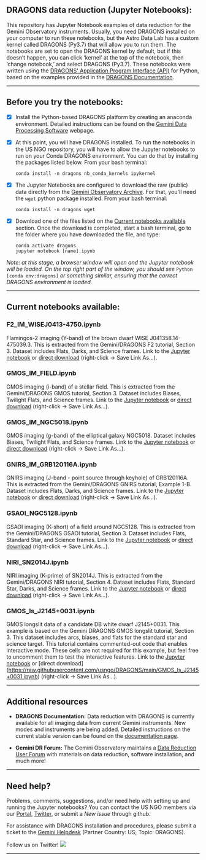 
## DRAGONS data reduction (Jupyter Notebooks):

This repository has Jupyter Notebook examples of data reduction for the Gemini Observatory instruments. Usually, you need DRAGONS installed on your computer to run these notebooks, but the Astro Data Lab has a custom kernel called DRAGONS (Py3.7) that will allow you to run them. The notebooks are set to open the DRAGONS kernel by default, but if this doesn’t happen, you can click ‘kernel’ at the top of the notebook, then ‘change notebook,’ and select DRAGONS (Py3.7). These notebooks were written using the [DRAGONS' Application Program Interface (API)](https://dragons-recipe-system-users-manual.readthedocs.io/en/v2.1.1/appendices/full_api_example.html) for Python, based on the examples provided in the [DRAGONS Documentation](https://dragons.readthedocs.io/).

---
## Before you try the notebooks:

- [x] Install the Python-based DRAGONS platform by creating an anaconda environment. Detailed instructions can be found on the [Gemini Data Processing Software](https://www.gemini.edu//observing/phase-iii/understanding-and-processing-data/Data-Processing-Software) webpage.

- [x] At this point, you will have DRAGONS installed. To run the notebooks in the US NGO repository, you will have to allow the Jupyter notebooks to run on your Conda DRAGONS environment. You can do that by installing the packages listed below. From your bash terminal:

   ```
   conda install -n dragons nb_conda_kernels ipykernel
   ```
   
- [x] The Jupyter Notebooks are configured to download the raw (public) data directly from the [Gemini Observatory Archive](https://archive.gemini.edu/searchform). For that, you'll need the `wget` python package installed. From your bash terminal:

   ```
   conda install -n dragons wget
   ```

- [x] Download one of the files listed on the [Current notebooks available](#current-notebooks-available) section. Once the download is completed, start a bash terminal, go to the folder where you have downloaded the file, and type:

   ```
   conda activate dragons
   jupyter notebook [name].ipynb
   ```
   
*Note: at this stage, a browser window will open and the Jupyter notebook will be loaded. On the top right part of the window, you should see* `Python [conda env:dragons]` *or something similar, ensuring that the correct DRAGONS environment is loaded.*

---
## Current notebooks available:

### F2_IM_WISEJ0413-4750.ipynb

Flamingos-2 imaging (Y-band) of the brown dwarf WISE J041358.14-475039.3. This is extracted from the Gemini/DRAGONS F2 tutorial, Section 3. Dataset includes Flats, Darks, and Science frames. Link to the [Jupyter notebook](F2_IM_WISEJ0413-4750.ipynb) or [direct download](https://raw.githubusercontent.com/usngo/DRAGONS/main/F2_IM_WISEJ0413-4750.ipynb) (right-click &#8594; Save Link As...).

### GMOS_IM_FIELD.ipynb

GMOS imaging (i-band) of a stellar field. This is extracted from the Gemini/DRAGONS GMOS tutorial, Section 3. Dataset includes Biases, Twilight Flats, and Science frames. Link to the [Jupyter notebook](GMOS_IM_FIELD.ipynb) or [direct download](https://raw.githubusercontent.com/usngo/DRAGONS/main/GMOS_IM_FIELD.ipynb) (right-click &#8594; Save Link As...).

### GMOS_IM_NGC5018.ipynb

GMOS imaging (g-band) of the elliptical galaxy NGC5018.  Dataset includes Biases, Twilight Flats, and Science frames. Link to the [Jupyter notebook](GMOS_IM_NGC5018.ipynb) or [direct download](https://raw.githubusercontent.com/usngo/DRAGONS/main/GMOS_IM_NGC5018.ipynb) (right-click &#8594; Save Link As...).

### GNIRS_IM_GRB120116A.ipynb

GNIRS imaging (J-band - point source through keyhole) of GRB120116A. This is extracted from the Gemini/DRAGONS GNIRS tutorial, Example 1-B. Dataset includes Flats, Darks, and Science frames. Link to the [Jupyter notebook](GNIRS_IM_GRB120116A.ipynb) or [direct download](https://raw.githubusercontent.com/usngo/DRAGONS/main/GNIRS_IM_GRB120116A.ipynb) (right-click &#8594; Save Link As...).

### GSAOI_NGC5128.ipynb

GSAOI imaging (K-short) of a field around NGC5128. This is extracted from the Gemini/DRAGONS GSAOI tutorial, Section 3. Dataset includes Flats, Standard Star, and Science frames. Link to the [Jupyter notebook](GSAOI_NGC5128.ipynb) or [direct download](https://raw.githubusercontent.com/usngo/DRAGONS/main/GSAOI_NGC5128.ipynb) (right-click &#8594; Save Link As...).

### NIRI_SN2014J.ipynb

NIRI imaging (K-prime) of SN2014J. This is extracted from the Gemini/DRAGONS NIRI tutorial, Section 4. Dataset includes Flats, Standard Star, Darks, and Science frames. Link to the [Jupyter notebook](NIRI_SN2014J.ipynb) or [direct download](https://raw.githubusercontent.com/usngo/DRAGONS/main/NIRI_SN2014J.ipynb) (right-click &#8594; Save Link As...).

### GMOS_ls_J2145+0031.ipynb
GMOS longslit data of a candidate DB white dwarf J2145+0031. This example is based on the Gemini DRAGONS GMOS longslit tutorial, Section 3. This dataset includes arcs, biases, and flats for the standard star and science target. This tutorial contains commented-out code that enables interactive mode. These cells are not required for this example, but feel free to uncomment them to test the interactive features. Link to the [Jupyter notebook](GMOS_ls_J2145+0031.ipynb) or [direct download] (https://raw.githubusercontent.com/usngo/DRAGONS/main/GMOS_ls_J2145+0031.ipynb) (right-click &#8594; Save Link As...).

---
## Additional resources

- **DRAGONS Documentation:** Data reduction with DRAGONS is currently available for all imaging data from current Gemini instruments. New modes and instruments are being added. Detailed instructions on the current stable version can be found on the [documentation page](https://dragons.readthedocs.io/en/stable/).

- **Gemini DR Forum:** The Gemini Observatory maintains a [Data Reduction User Forum](http://drforum.gemini.edu/) with materials on data reduction, software installation, and much more!

---
## Need help?

Problems, comments, suggestions, and/or need help with setting up and running the Jupyter notebooks? You can contact the US NGO members via our [Portal](http://ast.noao.edu/csdc/usngo), [Twitter](https://twitter.com/usngo), or submit a *New issue* through github.

For assistance with DRAGONS installation and procedures, please submit a ticket to the [Gemini Helpdesk](https://www.gemini.edu/observing/helpdesk/submit-general-helpdesk-request) (Partner Country: US; Topic: DRAGONS).

Follow us on Twitter! <a href="https://twitter.com/usngo" target="_blank"><img src="https://badgen.net/twitter/follow/usngo"></a>

---

